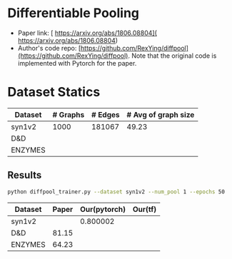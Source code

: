 # Differentiable Pooling

- Paper link: [ https://arxiv.org/abs/1806.08804]( https://arxiv.org/abs/1806.08804)
- Author's code repo: [https://github.com/RexYing/diffpool](https://github.com/RexYing/diffpool). Note that the original code is 
  implemented with Pytorch for the paper. 

# Dataset Statics

| Dataset | # Graphs | # Edges  | # Avg of graph size |
|---------|----------|----------|---------------------|
| syn1v2  |  1000    | 181067   | 49.23               |
| D&D     |          |          |                     |
| ENZYMES |          |          |                     |

Results
-------

```bash
python diffpool_trainer.py --dataset syn1v2 --num_pool 1 --epochs 50
```

| Dataset | Paper | Our(pytorch) | Our(tf) |
|---------|-------|--------------|---------|
| syn1v2  |       | 0.800002     |         |
| D&D     | 81.15 |              |         |
| ENZYMES | 64.23 |              |         |